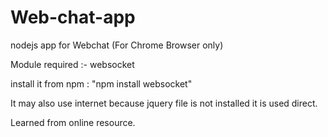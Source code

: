 # Web-chat-app
nodejs app for Webchat (For Chrome Browser only)

Module required :- websocket

install it from npm : "npm install websocket"

It may also use internet because jquery file is not installed it is used direct.
 
Learned from online resource.
